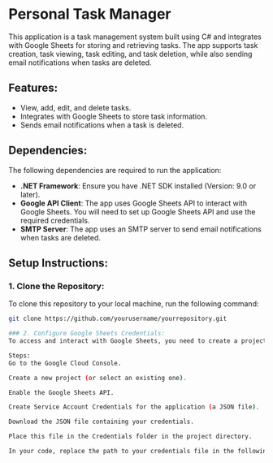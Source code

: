 # Personal Task Manager

This application is a task management system built using C# and integrates with Google Sheets for storing and retrieving tasks. The app supports task creation, task viewing, task editing, and task deletion, while also sending email notifications when tasks are deleted.

## Features:
- View, add, edit, and delete tasks.
- Integrates with Google Sheets to store task information.
- Sends email notifications when a task is deleted.

## Dependencies:

The following dependencies are required to run the application:

- **.NET Framework**: Ensure you have .NET SDK installed (Version: 9.0 or later).
- **Google API Client**: The app uses Google Sheets API to interact with Google Sheets. You will need to set up Google Sheets API and use the required credentials.
- **SMTP Server**: The app uses an SMTP server to send email notifications when tasks are deleted.
  
## Setup Instructions:

### 1. Clone the Repository:

To clone this repository to your local machine, run the following command:

```bash
git clone https://github.com/yourusername/yourrepository.git

### 2. Configure Google Sheets Credentials:
To access and interact with Google Sheets, you need to create a project in Google Cloud, enable the Sheets API, and set up a service account.

Steps:
Go to the Google Cloud Console.

Create a new project (or select an existing one).

Enable the Google Sheets API.

Create Service Account Credentials for the application (a JSON file).

Download the JSON file containing your credentials.

Place this file in the Credentials folder in the project directory.

In your code, replace the path to your credentials file in the following line:
